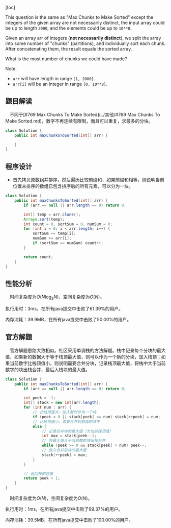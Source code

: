 [toc]

This question is the same as "Max Chunks to Make Sorted" except the integers of the given array are not necessarily distinct, the input array could be up to length `2000`, and the elements could be up to `10**8`.

Given an array arr of integers (**not necessarily distinct**), we split the array into some number of "chunks" (partitions), and individually sort each chunk.  After concatenating them, the result equals the sorted array.

What is the most number of chunks we could have made?



Note:

* `arr` will have length in range `[1, 2000]`.
* `arr[i]` will be an integer in range `[0, 10**8]`.



## 题目解读

&emsp;不同于[#769 Max Chunks To Make Sorted](../其他/#769 Max Chunks To Make Sorted.md)，数字不再连续有限制，而且可以重复，求最多的分块。

```java
class Solution {
    public int maxChunksToSorted(int[] arr) {

    }
}
```

## 程序设计

* 首先拷贝原数组并排序，然后遍历比较前缀和，如果前缀和相等，则说明当前位置未排序的数组已包含排序后的所有元素，可以分为一块。

```java
class Solution {
    public int maxChunksToSorted(int[] arr) {
        if (arr == null || arr.length == 0) return 0;

        int[] temp = arr.clone();
        Arrays.sort(temp);
        int count = 0, sortSum = 0, numSum = 0;
        for (int i = 0; i < arr.length; i++) {
            sortSum += temp[i];
            numSum += arr[i];
            if (sortSum == numSum) count++;
        }

        return count;
    }
}
```

## 性能分析

&emsp;时间复杂度为$O(N\log_2N)$，空间复杂度为$O(N)$。

执行用时：3ms，在所有java提交中击败了61.39%的用户。

内存消耗：39.9MB，在所有java提交中击败了50.00%的用户。

## 官方解题

&emsp;官方解题思路大致相似。社区采用单调栈的方法解题。栈中记录每个分块的最大值，如果新的数据大于等于栈顶最大值，则可以作为一个新的分块，加入栈顶；如果当前数字比栈顶值小，则说明需要合并分块，记录栈顶最大值，将栈中大于当前数字的块出栈合并，最后入栈块的最大值。

```java
class Solution {
    public int maxChunksToSorted(int[] arr) {
        if (arr == null || arr.length == 0) return 0;

        int peek = -1;
        int[] stack = new int[arr.length];
        for (int num : arr) {
            // 比栈顶值大，加入暂时作为一个块
            if (peek < 0 || stack[peek] <= num) stack[++peek] = num;
            // 比栈顶值小，需要合并到前面的块中
            else {
                // 记录合并块的最大值（为当前栈顶值）
                int max = stack[peek--];
                // 将最大值大于当前数的块出栈合并
                while (peek >= 0 && stack[peek] > num) peek--;
                // 放入合并后块的最大值
                stack[++peek] = max;
            }
        }

        // 返回栈的容量
        return peek + 1;
    }
}
```

&emsp;时间复杂度为$O(N)$，空间复杂度为$O(N)$。

执行用时：1ms，在所有java提交中击败了99.37%的用户。

内存消耗：39.5MB，在所有java提交中击败了100.00%的用户。